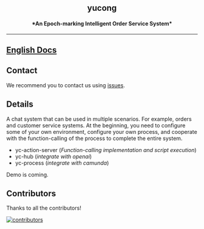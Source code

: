 <h2 align="center">yucong</h2>

<h4 align=center>*An Epoch-marking Intelligent Order Service System*</h4>

****

## [English Docs](https://leapbound.github.io/)

## Contact

We recommend you to contact us using [issues](https://github.com/LeapBound/yucong/issues).

## Details

A chat system that can be used in multiple scenarios. For example, orders and customer service systems. At the beginning, you need to configure some of your own environment, configure your own process, and cooperate with the function-calling of the process to complete the entire system.

- yc-action-server (*Function-calling implementation and script execution*)
- yc-hub (*integrate with openai*)
- yc-process (*integrate with camunda*)

Demo is coming.

## Contributors

Thanks to all the contributors!

[![contributors](https://contrib.rocks/image?repo=LeapBound/yucong)](https://github.com/LeapBound/yucong/graphs/contributors)
